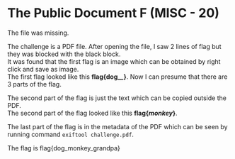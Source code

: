 # The Public Document F (MISC - 20)

The file was missing.  
  
The challenge is a PDF file. After opening the file, I saw 2 lines of flag but they was blocked with the black block.  
It was found that the first flag is an image which can be obtained by right click and save as image.  
The first flag looked like this <b>flag{dog_*****_*****}</b>. Now I can presume that there are 3 parts of the flag.  
  
The second part of the flag is just the text which can be copied outside the PDF.  
The second part of the flag looked like this <b>flag{*****_monkey_*****}</b>.  
  
The last part of the flag is in the metadata of the PDF which can be seen by running command `exiftool challenge.pdf`.  
  
The flag is flag{dog_monkey_grandpa}
